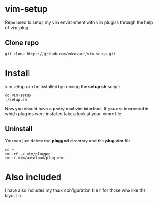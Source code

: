 # vim-setup
Repo used to setup my vim environment with vim plugins
through the help of vim-plug

## Clone repo
```
git clone https://github.com/mdcovarr/vim-setup.git
```

# Install
vim setup can be installed by running the **setup.sh** script:
```
cd vim-setup
./setup.sh
```

Now you should have a pretty cool vim interface. If you are interested in which
plug ins were installed take a look at your .vimrc file.

## Uninstall
You can just delete the **plugged** directory and the **plug.vim** file.
```
cd ~
rm -rf ~/.vim/plugged
rm ~/.vim/autoload/plug.vim
```


# Also included
I have also included my tmux configuration file it for those who like the layout :)


